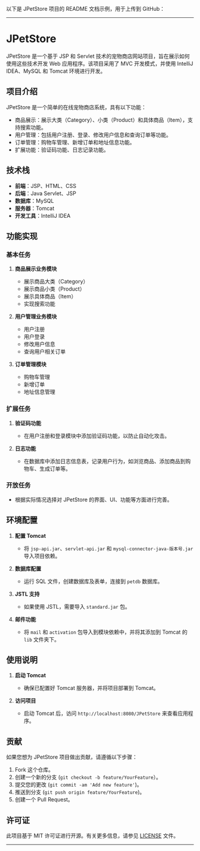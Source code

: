 以下是 JPetStore 项目的 README 文档示例，用于上传到 GitHub：

---

# JPetStore

JPetStore 是一个基于 JSP 和 Servlet 技术的宠物商店网站项目，旨在展示如何使用这些技术开发 Web 应用程序。该项目采用了 MVC 开发模式，并使用 IntelliJ IDEA、MySQL 和 Tomcat 环境进行开发。

## 项目介绍

JPetStore 是一个简单的在线宠物商店系统，具有以下功能：
- 商品展示：展示大类（Category）、小类（Product）和具体商品（Item），支持搜索功能。
- 用户管理：包括用户注册、登录、修改用户信息和查询订单等功能。
- 订单管理：购物车管理、新增订单和地址信息功能。
- 扩展功能：验证码功能、日志记录功能。

## 技术栈

- **前端**：JSP、HTML、CSS
- **后端**：Java Servlet、JSP
- **数据库**：MySQL
- **服务器**：Tomcat
- **开发工具**：IntelliJ IDEA

## 功能实现

### 基本任务

1. **商品展示业务模块**
   - 展示商品大类（Category）
   - 展示商品小类（Product）
   - 展示具体商品（Item）
   - 实现搜索功能

2. **用户管理业务模块**
   - 用户注册
   - 用户登录
   - 修改用户信息
   - 查询用户相关订单

3. **订单管理模块**
   - 购物车管理
   - 新增订单
   - 地址信息管理

### 扩展任务

1. **验证码功能**
   - 在用户注册和登录模块中添加验证码功能，以防止自动化攻击。

2. **日志功能**
   - 在数据库中添加日志信息表，记录用户行为，如浏览商品、添加商品到购物车、生成订单等。

### 开放任务

- 根据实际情况选择对 JPetStore 的界面、UI、功能等方面进行完善。

## 环境配置

1. **配置 Tomcat**
   - 将 `jsp-api.jar`、`servlet-api.jar` 和 `mysql-connector-java-版本号.jar` 导入项目依赖。

2. **数据库配置**
   - 运行 SQL 文件，创建数据库及表单，连接到 `petdb` 数据库。

3. **JSTL 支持**
   - 如果使用 JSTL，需要导入 `standard.jar` 包。

4. **邮件功能**
   - 将 `mail` 和 `activation` 包导入到模块依赖中，并将其添加到 Tomcat 的 `lib` 文件夹下。

## 使用说明

1. **启动 Tomcat**
   - 确保已配置好 Tomcat 服务器，并将项目部署到 Tomcat。

2. **访问项目**
   - 启动 Tomcat 后，访问 `http://localhost:8080/JPetStore` 来查看应用程序。

## 贡献

如果您想为 JPetStore 项目做出贡献，请遵循以下步骤：
1. Fork 这个仓库。
2. 创建一个新的分支 (`git checkout -b feature/YourFeature`）。
3. 提交您的更改 (`git commit -am 'Add new feature'`)。
4. 推送到分支 (`git push origin feature/YourFeature`)。
5. 创建一个 Pull Request。

## 许可证

此项目基于 MIT 许可证进行开源。有关更多信息，请参见 [LICENSE](LICENSE) 文件。

---

